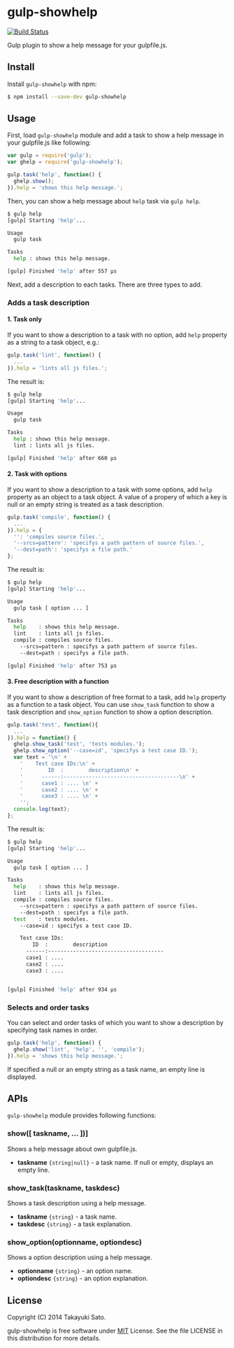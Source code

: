 # gulp-showhelp

[![Build Status](https://travis-ci.org/sttk/gulp-showhelp.svg?branch=master)](https://travis-ci.org/sttk/gulp-showhelp)

Gulp plugin to show a help message for your gulpfile.js.

## Install

Install `gulp-showhelp` with npm:

```bash
$ npm install --save-dev gulp-showhelp
```

## Usage

First, load `gulp-showhelp` module and add a task to show a help message in your gulpfile.js like following:

```js
var gulp = require('gulp');
var ghelp = require('gulp-showhelp');

gulp.task('help', function() {
  ghelp.show();
}).help = 'shows this help message.'; 
```

Then, you can show a help message about `help` task via `gulp help`.

```bash
$ gulp help
[gulp] Starting 'help'...

Usage
  gulp task

Tasks
  help : shows this help message.

[gulp] Finished 'help' after 557 μs
```

Next, add a description to each tasks.
There are three types to add.

### Adds a task description

#### 1. Task only

If you want to show a description to a task with no option, add `help` property as a string to a task object, e.g.:

```js
gulp.task('lint', function() {
  ...
}).help = 'lints all js files.';
```

The result is:

```bash
$ gulp help
[gulp] Starting 'help'...

Usage
  gulp task

Tasks
  help : shows this help message.
  lint : lints all js files. 

[gulp] Finished 'help' after 660 μs
```

#### 2. Task with options

If you want to show a description to a task with some options, add `help` property as an object to a task object.
A value of a propery of which a key is null or an empty string is treated as a task description.

```js
gulp.task('compile', function() {
  ...
}).help = {
  '': 'compiles source files.',
  '--srcs=pattern': 'specifys a path pattern of source files.',
  '--dest=path': 'specifys a file path.'
};
``` 

The result is:

```bash
$ gulp help
[gulp] Starting 'help'...

Usage
  gulp task [ option ... ]

Tasks
  help    : shows this help message.
  lint    : lints all js files. 
  compile : compiles source files.
    --srcs=pattern : specifys a path pattern of source files.
    --dest=path : specifys a file path.

[gulp] Finished 'help' after 753 μs
```

#### 3. Free description with a function

If you want to show a description of free format to a task, add `help` property as a function to a task object.
You can use `show_task` function to show a task description and `show_option` function to show a option description.

```js
gulp.task('test', function(){
  ...
}).help = function() {
  ghelp.show_task('test', 'tests modules.');
  ghelp.show_option('--case=id', 'specifys a test case ID.');
  var text = '\n' +
    '    Test case IDs:\n' +
    '        ID  :        description\n' +
    '      ------:-------------------------------------\n' +
    '      case1 : .... \n' +
    '      case2 : .... \n' +
    '      case3 : .... \n' +
    '';
  console.log(text);
};
```

The result is:

```bash
$ gulp help
[gulp] Starting 'help'...

Usage
  gulp task [ option ... ]

Tasks
  help    : shows this help message.
  lint    : lints all js files. 
  compile : compiles source files.
    --srcs=pattern : specifys a path pattern of source files.
    --dest=path : specifys a file path.
  test    : tests modules.
    --case=id : specifys a test case ID.

    Test case IDs:
        ID  :        description
      ------:-------------------------------------
      case1 : .... 
      case2 : .... 
      case3 : .... 


[gulp] Finished 'help' after 934 μs
```

### Selects and order tasks

You can select and order tasks of which you want to show a description by specifying task names in order.

```js
gulp.task('help', function() {
  ghelp.show('lint', 'help', '', 'compile');
}).help = 'shows this help message.'; 
```

If specified a null or an empty string as a task name, an empty line is displayed.

## APIs

`gulp-showhelp` module provides following functions:

### show([ taskname, ... ])]

Shows a help message about own gulpfile.js.

- **taskname** `{string|null}` - a task name. If null or empty, displays an empty line.

### show_task(taskname, taskdesc)

Shows a task description using a help message.

- **taskname** `{string}` - a task name.
- **taskdesc** `{string}` - a task explanation.

### show_option(optionname, optiondesc)

Shows a option description using a help message.

- **optionname** `{string}` - an option name.
- **optiondesc** `{string}` - an option explanation.

## License

Copyright (C) 2014 Takayuki Sato.

gulp-showhelp is free software under [MIT](http://opensource.org/licenses/MIT) License.
See the file LICENSE in this distribution for more details.
